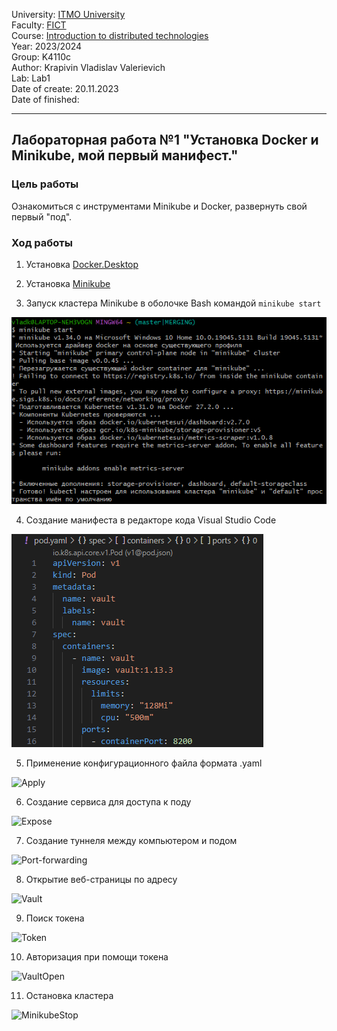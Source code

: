 University: [ITMO University](https://itmo.ru/ru/)\
Faculty: [FICT](https://fict.itmo.ru)\
Course: [Introduction to distributed technologies](https://github.com/itmo-ict-faculty/introduction-to-distributed-technologies)\
Year: 2023/2024\
Group: K4110c\
Author: Krapivin Vladislav Valerievich\
Lab: Lab1\
Date of create: 20.11.2023\
Date of finished:

___
## Лабораторная работа №1 "Установка Docker и Minikube, мой первый манифест."
### Цель работы
Ознакомиться с инструментами Minikube и Docker, развернуть свой первый "под".
### Ход работы
1. Установка [Docker.Desktop](https://www.docker.com/products/docker-desktop/)
   
2. Установка [Minikube](https://minikube.sigs.k8s.io/docs/start/)

3. Запуск кластера Minikube в оболочке Bash командой ``minikube start``

![Minikube](https://github.com/VladKrapivin/2024_2025-introduction_to_distributed_technologies-k4110c-krapivin_v_v/blob/main/lab_1/Minikube.png)

4. Создание манифеста в редакторе кода Visual Studio Code

![Manifest](https://github.com/VladKrapivin/2024_2025-introduction_to_distributed_technologies-k4110c-krapivin_v_v/blob/main/lab_1/Manifest.png)

5. Применение конфигурационного файла формата .yaml

![Apply]( )

6. Создание сервиса для доступа к поду

![Expose]( )

7. Создание туннеля между компьютером и подом

![Port-forwarding]( )

8. Открытие веб-страницы по адресу

![Vault]( )

9. Поиск токена

![Token]( )

10. Авторизация при помощи токена

![VaultOpen]( )

11. Остановка кластера

![MinikubeStop]( )
